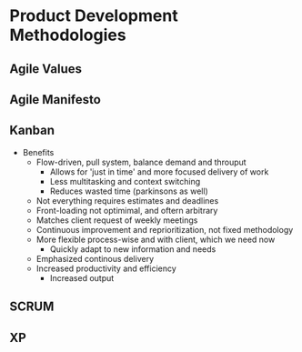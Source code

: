 # Product Development Methodologies

## Agile Values


## Agile Manifesto


## Kanban
- Benefits
    + Flow-driven, pull system, balance demand and throuput
        + Allows for 'just in time' and more focused delivery of work
        + Less multitasking and context switching
        + Reduces wasted time (parkinsons as well)
    + Not everything requires estimates and deadlines
    + Front-loading not optimimal, and oftern arbitrary
    + Matches client request of weekly meetings
    + Continuous improvement and reprioritization, not fixed methodology
    + More flexible process-wise and with client, which we need now
        + Quickly adapt to new information and needs
    + Emphasized continous delivery
    + Increased productivity and efficiency
        + Increased output

## SCRUM


## XP

